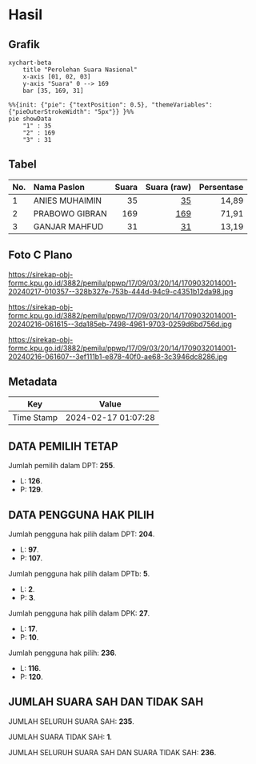 # Hasil

## Grafik

```mermaid
xychart-beta
    title "Perolehan Suara Nasional"
    x-axis [01, 02, 03]
    y-axis "Suara" 0 --> 169
    bar [35, 169, 31]
```

```mermaid
%%{init: {"pie": {"textPosition": 0.5}, "themeVariables": {"pieOuterStrokeWidth": "5px"}} }%%
pie showData
    "1" : 35
    "2" : 169
    "3" : 31
```

## Tabel

| No. | Nama Paslon    | Suara | Suara (raw) | Persentase |
|:--- |:-------------- | -----:| -----------:| ----------:|
| 1   | ANIES MUHAIMIN | 35    | [35][p-1]   | 14,89      |
| 2   | PRABOWO GIBRAN | 169   | [169][p-2]  | 71,91      |
| 3   | GANJAR MAHFUD  | 31    | [31][p-3]   | 13,19      |


[p-1]: https://github.com/gigit-pemilu/pemilu-2024/blob/main/pilpres/hitung-suara/sub/17-bengkulu/sub/09-bengkulu-tengah/sub/03-pondok-kelapa/sub/2014-pondok-kelapa/sub/001-tps/sub/paslon-1.txt
[p-2]: https://github.com/gigit-pemilu/pemilu-2024/blob/main/pilpres/hitung-suara/sub/17-bengkulu/sub/09-bengkulu-tengah/sub/03-pondok-kelapa/sub/2014-pondok-kelapa/sub/001-tps/sub/paslon-2.txt
[p-3]: https://github.com/gigit-pemilu/pemilu-2024/blob/main/pilpres/hitung-suara/sub/17-bengkulu/sub/09-bengkulu-tengah/sub/03-pondok-kelapa/sub/2014-pondok-kelapa/sub/001-tps/sub/paslon-3.txt

## Foto C Plano

https://sirekap-obj-formc.kpu.go.id/3882/pemilu/ppwp/17/09/03/20/14/1709032014001-20240217-010357--328b327e-753b-444d-94c9-c4351b12da98.jpg

https://sirekap-obj-formc.kpu.go.id/3882/pemilu/ppwp/17/09/03/20/14/1709032014001-20240216-061615--3da185eb-7498-4961-9703-0259d6bd756d.jpg

https://sirekap-obj-formc.kpu.go.id/3882/pemilu/ppwp/17/09/03/20/14/1709032014001-20240216-061607--3ef111b1-e878-40f0-ae68-3c3946dc8286.jpg


## Metadata

| Key        | Value               |
| ---------- | ------------------- |
| Time Stamp | 2024-02-17 01:07:28 |


## DATA PEMILIH TETAP

Jumlah pemilih dalam DPT: **255**.
 * L: **126**.
 * P: **129**.

## DATA PENGGUNA HAK PILIH

Jumlah pengguna hak pilih dalam DPT: **204**.
 * L: **97**.
 * P: **107**.

Jumlah pengguna hak pilih dalam DPTb: **5**.
 * L: **2**.
 * P: **3**.

Jumlah pengguna hak pilih dalam DPK: **27**.
 * L: **17**.
 * P: **10**.

Jumlah pengguna hak pilih: **236**.
 * L: **116**.
 * P: **120**.

## JUMLAH SUARA SAH DAN TIDAK SAH

JUMLAH SELURUH SUARA SAH: **235**.

JUMLAH SUARA TIDAK SAH: **1**.

JUMLAH SELURUH SUARA SAH DAN SUARA TIDAK SAH: **236**.


